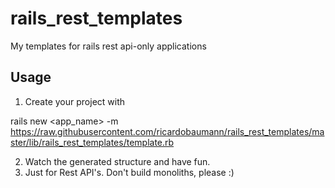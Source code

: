 # rails_rest_templates
My templates for rails rest api-only applications

## Usage
1. Create your project with 

</strong>rails new <app_name> -m https://raw.githubusercontent.com/ricardobaumann/rails_rest_templates/master/lib/rails_rest_templates/template.rb</strong>

2. Watch the generated structure and have fun.
3. Just for Rest API's. Don't build monoliths, please :)
